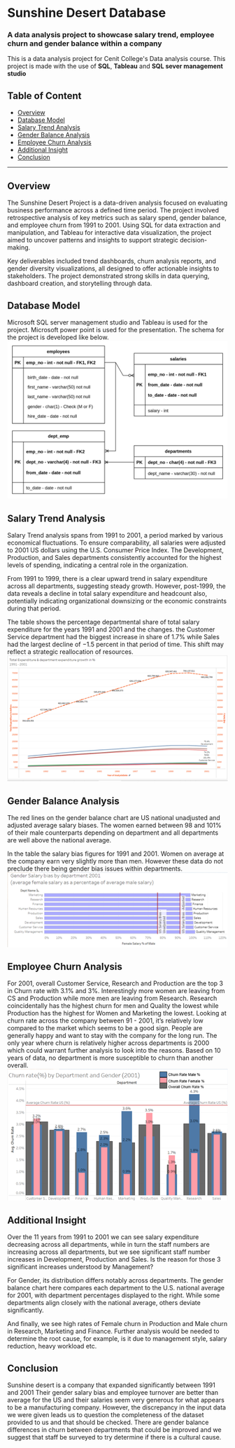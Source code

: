 # Sunshine Desert Database

### A data analysis project to showcase salary trend, employee churn and gender balance within a company

This is a data analysis project for Cenit College's Data analysis course. This project is made with the use of **SQL**, **Tableau** and **SQL sever management studio**
## **Table of Content**
* [Overview](#overview)
* [Database Model](#database-model)
* [Salary Trend Analysis](#salary-trend-analysis)
* [Gender Balance Analysis](#gender-balance-analysis)
* [Employee Churn Analysis](#employee-churn-analysis)
* [Additional Insight](#additional-insight)
* [Conclusion](#conclusion)

***
## **Overview**
The Sunshine Desert Project is a data-driven analysis focused on evaluating business performance across a defined time period. The project involved retrospective analysis of key metrics such as salary spend, gender balance, and employee churn from 1991 to 2001. Using SQL for data extraction and manipulation, and Tableau for interactive data visualization, the project aimed to uncover patterns and insights to support strategic decision-making.

Key deliverables included trend dashboards, churn analysis reports, and gender diversity visualizations, all designed to offer actionable insights to stakeholders. The project demonstrated strong skills in data querying, dashboard creation, and storytelling through data.

## **Database Model**
Microsoft SQL server management studio and Tableau is used for the project. Microsoft power point is used for the presentation.
The schema for the project is developed like below.
![image](Sunshine_Desert_ERG.png)

## **Salary Trend Analysis**
Salary Trend analysis spans from 1991 to 2001, a period marked by various economical fluctuations. 
To ensure comparability, all salaries were adjusted to 2001 US dollars using the U.S. Consumer Price Index.
The Development, Production, and Sales departments consistently accounted for the highest levels of spending, indicating a central role in the organization.

From 1991 to 1999, there is a clear upward trend in salary expenditure across all departments, suggesting steady growth. However, post-1999, the data reveals a decline in total salary expenditure and headcount also, potentially indicating organizational downsizing or the economic constraints during that period.

The table shows the percentage departmental share of total salary expenditure for the years 1991 and 2001 and the changes. the Customer Service department had the biggest increase in share of 1.7% while Sales had the largest decline of −1.5 percent in that period of time. This shift may reflect a strategic reallocation of resources.
![image](growth-chart.png)

## **Gender Balance Analysis**
The red lines on the gender balance chart are US national unadjusted and adjusted average salary biases. The women earned between 98 and 101% of their male counterparts depending on department and all departments are well above the national average.

In the table the salary bias figures for 1991 and 2001. Women on average at the company earn very slightly more than men. However these data do not preclude there being gender bias issues within departments.
![image](gender.png)

## **Employee Churn Analysis**
For 2001, overall Customer Service, Research and Production are the top 3 in Churn rate with 3.1% and 3%. Interestingly more women are leaving from CS and Production while more men are leaving from Research. Research coincidentally has the highest churn for men and Quality the lowest while Production has the highest for Women and Marketing the lowest.
Looking at churn rate across the company between 91 - 2001, it’s relatively low compared to the market which seems to be a good sign. People are generally happy and want to stay with the company for the long run. The only year where churn is relatively higher across departments is 2000 which could warrant further analysis to look into the reasons. Based on 10 years of data, no department is more susceptible to churn than another overall.
![image](employee-churn.png)

## **Additional Insight**
Over the 11 years from 1991 to 2001 we can see salary expenditure decreasing across all departments, while in turn the staff numbers are increasing across all departments, but we see significant staff number increases in Development, Production and Sales.  Is the reason for those 3 significant increases understood by Management?

For Gender, its distribution differs notably across departments. The gender balance chart here compares each department to the U.S. national average for 2001, with department percentages displayed to the right. While some departments align closely with the national average, others deviate significantly.

And finally, we see high rates of Female churn in Production and Male churn in Research, Marketing and Finance. Further analysis would be needed to determine the root cause, for example, is it due to management style, salary reduction, heavy workload etc.

## **Conclusion**
Sunshine desert is a company that expanded significantly between 1991 and 2001
Their gender salary bias and employee turnover are better than average for the US and their salaries seem very generous for what appears to be a manufacturing company.
However, the discrepancy in the input data we were given leads us to question the completeness of the dataset provided to us and that should be checked.
There are gender balance differences in churn between departments that could be improved and we suggest that staff be surveyed to try determine if there is a cultural cause.







